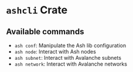 # `ashcli` Crate

## Available commands

- `ash conf`: Manipulate the Ash lib configuration
- `ash node`: Interact with Ash nodes
- `ash subnet`: Interact with Avalanche subnets
- `ash network`: Interact with Avalanche networks
